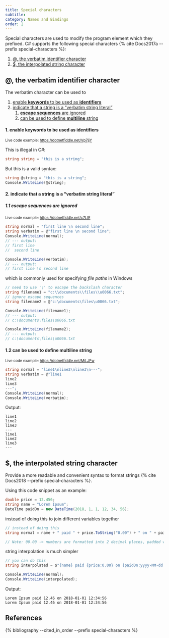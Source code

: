 ```yaml
---
title: Special characters
subtitle:
category: Names and Bindings
order: 2
---
```


Special characters are used to modify the program element which they prefixed. C# supports the following special characters {% cite Docs2017a --prefix special-characters %}:

1. [@, the verbatim identifier character](#-the-verbatim-identifier-character)
1. [$, the interpolated string character](#-the-interpolated-string-character)

## @, the verbatim identifier character

The verbatim character can be used to

1. [enable **keywords** to be used as **identifiers**](#1-enable-keywords-to-be-used-as-identifiers)
1. [indicate that a string is a “verbatim string literal”](#2-indicate-that-a-string-is-a-verbatim-string-literal)
    1. [**escape sequences** are ignored](#11-escape-sequences-are-ignored)
    1. [can be used to define **multiline** string](#12-can-be-used-to-define-multiline-string)

#### 1. enable keywords to be used as identifiers
<small>Live code example: <https://dotnetfiddle.net/Vp7jjY></small>

This is illegal in C#:

```cs
string string = "this is a string";
```

But this is a valid syntax:

```cs
string @string = "this is a string";
Console.WriteLine(@string);
```

#### 2. indicate that a string is a “verbatim string literal”

##### 1.1 escape sequences are ignored
<small>Live code example: https://dotnetfiddle.net/c7LIE</small>

```cs
string normal = "first line \n second line";
string verbatim = @"first line \n second line";
Console.WriteLine(normal);
// --- output:
// first line 
//	second line

Console.WriteLine(verbatim);
// --- output:
// first line \n second line
```

which is commonly used for specifying _file paths_ in Windows

```cs
// need to use '\' to escape the backslash character
string filename1 = "c:\\documents\\files\\u0066.txt";
// ignore escape sequences
string filename2 = @"c:\documents\files\u0066.txt";

Console.WriteLine(filename1);
// --- output:
// c:\documents\files\u0066.txt

Console.WriteLine(filename2);
// --- output:
// c:\documents\files\u0066.txt
```

#### 1.2 can be used to define multiline string
<small>Live code example: https://dotnetfiddle.net/MiLJFw</small>

```cs
string normal = "line1\nline2\nline3\n---";
string verbatim = @"line1
line2
line3
---";
Console.WriteLine(normal);
Console.WriteLine(verbatim);
```

Output:

```
line1
line2
line3
---
line1
line2
line3
---
```

## $, the interpolated string character

Provide a more readable and convenient syntax to format strings {% cite Docs2018 --prefix special-characters %}.

Using this code snippet as an example:

```cs
double price = 12.456;
string name = "Lorem Ipsum";
DateTime paidOn = new DateTime(2018, 1, 1, 12, 34, 56);
```

instead of doing this to join different variables together

```cs
// instead of doing this
string normal = name + " paid " + price.ToString("0.00") + " on " + paidOn.ToString("yyyy-MM-dd HH:mm:ss");

// Note: 00.00 -> numbers are formatted into 2 decimal places, padded with zeros
```

string interpolation is much simpler

```cs
// you can do this
string interpolated = $"{name} paid {price:0.00} on {paidOn:yyyy-MM-dd HH:mm:ss}";

Console.WriteLine(normal);
Console.WriteLine(interpolated);
```

Output:

```
Lorem Ipsum paid 12.46 on 2018-01-01 12:34:56
Lorem Ipsum paid 12.46 on 2018-01-01 12:34:56
```

## References

{% bibliography --cited_in_order --prefix special-characters %}